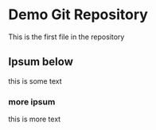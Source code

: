 # Demo Git Repository

This is the first file in the repository

## Ipsum below

this is some text 

### more ipsum

this is more text